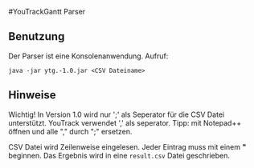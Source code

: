 #YouTrackGantt Parser

## Benutzung

Der Parser ist eine Konsolenanwendung. 
Aufruf:

`java -jar ytg.-1.0.jar <CSV Dateiname>`

## Hinweise

Wichtig!
In Version 1.0 wird nur ';' als Seperator für die CSV Datei unterstützt. YouTrack verwendet ',' als seperator. Tipp: mit Notepad++ öffnen und alle "," durch ";" ersetzen.

CSV Datei wird Zeilenweise eingelesen. Jeder Eintrag muss mit einem **"** beginnen.
Das Ergebnis wird in eine `result.csv` Datei geschrieben.
